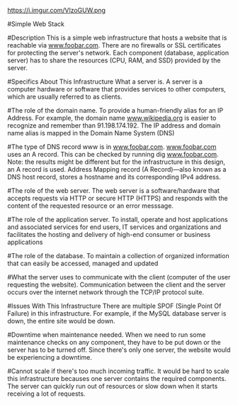 https://i.imgur.com/VlzoGUW.png

#Simple Web Stack

#Description
This is a simple web infrastructure that hosts a website that is reachable via www.foobar.com. There are no firewalls or SSL certificates for protecting the server's network. Each component (database, application server) has to share the resources (CPU, RAM, and SSD) provided by the server.

#Specifics About This Infrastructure
What a server is.
A server is a computer hardware or software that provides services to other computers, which are usually referred to as clients.

#The role of the domain name.
To provide a human-friendly alias for an IP Address. For example, the domain name www.wikipedia.org is easier to recognize and remember than 91.198.174.192. The IP address and domain name alias is mapped in the Domain Name System (DNS)

#The type of DNS record www is in www.foobar.com.
www.foobar.com uses an A record. This can be checked by running dig www.foobar.com.
Note: the results might be different but for the infrastructure in this design, an A record is used.
Address Mapping record (A Record)—also known as a DNS host record, stores a hostname and its corresponding IPv4 address.

#The role of the web server.
The web server is a software/hardware that accepts requests via HTTP or secure HTTP (HTTPS) and responds with the content of the requested resource or an error messsage.

#The role of the application server.
To install, operate and host applications and associated services for end users, IT services and organizations and facilitates the hosting and delivery of high-end consumer or business applications

#The role of the database.
To maintain a collection of organized information that can easily be accessed, managed and updated

#What the server uses to communicate with the client (computer of the user requesting the website).
Communication between the client and the server occurs over the internet network through the TCP/IP protocol suite.

#Issues With This Infrastructure
There are multiple SPOF (Single Point Of Failure) in this infrastructure.
For example, if the MySQL database server is down, the entire site would be down.

#Downtime when maintenance needed.
When we need to run some maintenance checks on any component, they have to be put down or the server has to be turned off. Since there's only one server, the website would be experiencing a downtime.

#Cannot scale if there's too much incoming traffic.
It would be hard to scale this infrastructure becauses one server contains the required components. The server can quickly run out of resources or slow down when it starts receiving a lot of requests.
